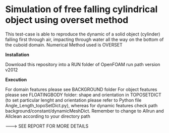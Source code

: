 # Simulation of free falling cylindrical object using overset method

This test-case is able to reproduce the dynamic of a solid object (cylinder) falling first through air, impacting through water 
all the way on the bottom of the cuboid domain. Numerical Method used is OVERSET

**Installation**

Download this repository into a RUN folder of OpenFOAM run path version v2012

**Execution**

For domain features please see BACKGROUND folder
For object features please see FLOATINGBODY folder: shape and orientation in TOPOSETDICT (to set particular lenght and orientation please refer to Python file Angle_Length_topoSetDict.py), whereas for dynamic features check path background/constant/dynamicMeshDict. Remember to change to Allrun and Allclean according to your directory path

---> SEE REPORT FOR MORE DETAILS
